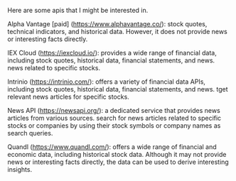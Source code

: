 Here are some apis that I might be interested in.

Alpha Vantage [paid] (https://www.alphavantage.co/): stock quotes, technical indicators, and historical data. However, it does not provide news or interesting facts directly.

IEX Cloud (https://iexcloud.io/): provides a wide range of financial data, including stock quotes, historical data, financial statements, and news. news related to specific stocks.

Intrinio (https://intrinio.com/): offers a variety of financial data APIs, including stock quotes, historical data, financial statements, and news. tget relevant news articles for specific stocks.

News API (https://newsapi.org/): a dedicated service that provides news articles from various sources. search for news articles related to specific stocks or companies by using their stock symbols or company names as search queries.

Quandl (https://www.quandl.com/): offers a wide range of financial and economic data, including historical stock data. Although it may not provide news or interesting facts directly, the data can be used to derive interesting insights.